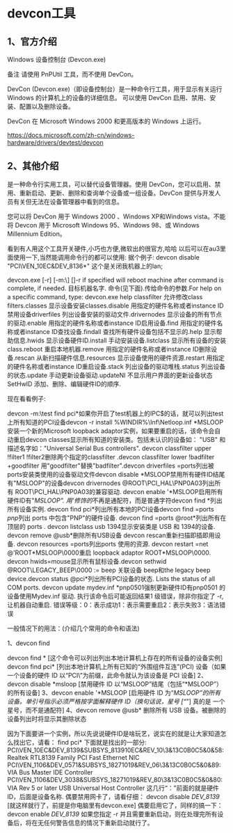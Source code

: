 # devcon工具

## 1、官方介绍
Windows 设备控制台 (Devcon.exe)

备注
请使用 PnPUtil 工具，而不使用 DevCon。

DevCon (Devcon.exe)（即设备控制台）是一种命令行工具，用于显示有关运行 Windows 的计算机上的设备的详细信息。 可以使用 DevCon 启用、禁用、安装、配置以及删除设备。

DevCon 在 Microsoft Windows 2000 和更高版本的 Windows 上运行。

https://docs.microsoft.com/zh-cn/windows-hardware/drivers/devtest/devcon

## 2、其他介绍
是一种命令行实用工具，可以替代设备管理器。使用 DevCon，您可以启用、禁用、重新启动、更新、删除和查询单个设备或一组设备。DevCon 提供与开发人员有关但无法在设备管理器中看到的信息。

您可以将 DevCon 用于 Windows 2000 、Windows XP和Windows vista。不能将 Devcon 用于 Microsoft Windows 95、Windows 98、或 Windows Millennium Edition。
 

看到有人用这个工具开关硬件,小巧也方便,微软出的很官方,哈哈
以后可以在au3里面使用一下,当然能调用命令行的都可以使用:
据个例子: devcon disable "PCI\VEN_10EC&DEV_8136*" 这个是关闭我机器上的lan;

devcon.exe [-r] [-m:\\<machine>] <command> [<arg>]-r if specified will reboot machine after command is complete, if needed.<machine> 目标机器名字.<command> 命令(见下面).<arg>传给命令的参数.For help on a specific command, type: devcon.exe help <command>classfilter 允许修改class filters.classes 显示设备安装classes.disable 用指定的硬件名称或者instance ID禁用设备driverfiles 列出设备安装的驱动文件.drivernodes 显示设备的所有节点的驱动.enable 用指定的硬件名称或者instance ID启用设备.find 用指定的硬件名称或者instance ID查找设备.findall 查找所有硬件设备包括不显示的.help 显示帮助信息.hwids 显示设备硬件ID.install 手动安装设备.listclass 显示所有设备的安装 class.reboot 重启本地机器.remove 用指定的硬件名称或者instance ID删除设备.rescan 从新扫描硬件信息.resources 显示设备使用的硬件资源.restart 用指定的硬件名称或者instance ID重启设备.stack 列出设备的驱动堆栈.status 列出设备的状态.update 手动更新设备驱动.updateNI 不显示用户界面的更新设备状态SetHwID 添加、删除、编辑硬件ID的顺序.

现在看看例子:

devcon -m:\\test find pci\*如果你开启了test机器上的IPC$的话，就可以列出test上所有知道的PCI设备devcon -r install %WINDIR%\Inf\Netloop.inf *MSLOOP安装一个新的Microsoft loopback adaptor实例，如果要重启的话，该命令会自动重启devcon classes显示所有知道的安装类。包括未认识的设备如： "USB" 和描述名字如："Universal Serial Bus controllers". devcon classfilter upper !filter1 !filter2删除两个指定的classfilter .devcon classfilter lower !badfilter +goodfilter 用"goodfilter"替换"badfilter".devcon driverfiles =ports列出被ports安装类使用的设备驱动文件devcon disable *MSLOOP禁用所有硬件ID结尾有"MSLOOP"的设备devcon drivernodes @ROOT\PCI_HAL\PNP0A03列出所有 ROOT\PCI_HAL\PNP0A03的兼容驱动. devcon enable '*MSLOOP启用所有硬件ID有"*MSLOOP". 用'修饰的*不再是通配符，而是普通字符devcon find *列出所有设备实例. devcon find pci\*列出所有本地的PCI设备devcon find =ports *pnp*列出 ports 中包含"PNP"的硬件设备. devcon find =ports @root\*列出所有在顶层的 ports . devcon listclass usb 1394显示安装类是 USB 和 1394的设备. devcon remove @usb\*删除所有USB设备 devcon rescan重新扫描即插即用设备. devcon resources =ports列出ports 使用的资源. devcon restart =net @'ROOT\*MSLOOP\0000重启 loopback adaptor ROOT\*MSLOOP\0000. devcon hwids=mouse显示所有鼠标设备.devcon sethwid @ROOT\LEGACY_BEEP\0000 := beep 关联设备 beep和the legacy beep device.devcon status @pci\*列出所有PCI设备的状态. Lists the status of all COM ports. devcon update mydev.inf *pnp0501强制更新硬件ID有pnp0501 的设备使用Mydev.inf 驱动. 执行该命令后可能返回结果1 级错误，除非你指定了 -r, 让机器自动重启. 错误等级：0：表示成功1：表示需要重启2：表示失败3：语法错误

一般情况下的用法：(介绍几个常用的命令和语法)

1、devcon find

devcon find * [这个命令可以列出列出本地计算机上存在的所有设备的设备实例]
devcon find pci\* [列出本地计算机上所有已知的“外围组件互连”(PCI) 设备（如果一个设备的硬件 ID 以“PCI\”为前缀，此命令就认为该设备是 PCI 设备]
2、devcon disable *msloop [禁用硬件 ID 以“MSLOOP”结尾（包括“*MSLOOP”）的所有设备]
3、devcon enable '*MSLOOP
[启用硬件 ID 为“*MSLOOP”的所有设备。单引号指示必须严格按字面解释硬件 ID（换句话说，星号 [“*”] 真的是 一个星号，而不是通配符]
4、devcon remove @usb\*
删除所有 USB 设备。被删除的设备列出时将显示其删除状态

因为下面要讲一个实例，所以先说说硬件ID是啥玩艺，说实在的就是让大家知道怎么找出它，请看：
find pci\* 下面就是找出的一部分:
PCI\VEN_10EC&DEV_8139&SUBSYS_813910EC&REV_10\3&13C0B0C5&0&58: Realtek RTL8139 Family PCI Fast Ethernet NIC
PCI\VEN_1106&DEV_0571&SUBSYS_18271019&REV_06\3&13C0B0C5&0&89: VIA Bus Master IDE Controller
PCI\VEN_1106&DEV_3038&SUBSYS_18271019&REV_80\3&13C0B0C5&0&80: VIA Rev 5 or later USB Universal Host Controller
这几行“：”前面的就是硬件ID，后面是设备名称.
偶要禁用网卡了，请看仔细：
devcon disable *DEV_8139* [就这样就行了，前提是你电脑里有devcon.exe]
偶要启用它了，同样的搞一下： devcon enable *DEV_8139*
如果您指定 -r 并且需要重新启动，则在处理完所有设备后，将在无任何警告信息的情况下重新启动就行了。